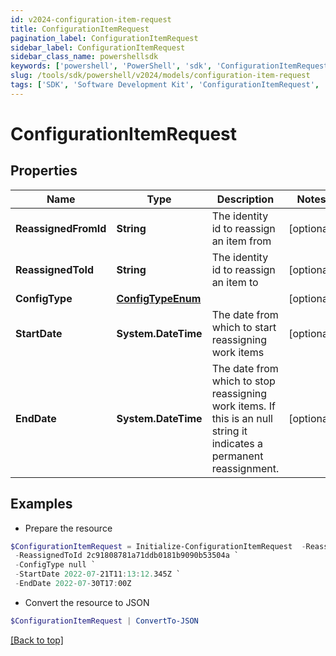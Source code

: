 ```yaml
---
id: v2024-configuration-item-request
title: ConfigurationItemRequest
pagination_label: ConfigurationItemRequest
sidebar_label: ConfigurationItemRequest
sidebar_class_name: powershellsdk
keywords: ['powershell', 'PowerShell', 'sdk', 'ConfigurationItemRequest', 'V2024ConfigurationItemRequest'] 
slug: /tools/sdk/powershell/v2024/models/configuration-item-request
tags: ['SDK', 'Software Development Kit', 'ConfigurationItemRequest', 'V2024ConfigurationItemRequest']
---
```



# ConfigurationItemRequest

## Properties

Name | Type | Description | Notes
------------ | ------------- | ------------- | -------------
**ReassignedFromId** | **String** | The identity id to reassign an item from | [optional] 
**ReassignedToId** | **String** | The identity id to reassign an item to | [optional] 
**ConfigType** | [**ConfigTypeEnum**](config-type-enum) |  | [optional] 
**StartDate** | **System.DateTime** | The date from which to start reassigning work items | [optional] 
**EndDate** | **System.DateTime** | The date from which to stop reassigning work items.  If this is an null string it indicates a permanent reassignment. | [optional] 

## Examples

- Prepare the resource
```powershell
$ConfigurationItemRequest = Initialize-ConfigurationItemRequest  -ReassignedFromId 2c91808781a71ddb0181b9090b5c504e `
 -ReassignedToId 2c91808781a71ddb0181b9090b53504a `
 -ConfigType null `
 -StartDate 2022-07-21T11:13:12.345Z `
 -EndDate 2022-07-30T17:00Z
```

- Convert the resource to JSON
```powershell
$ConfigurationItemRequest | ConvertTo-JSON
```


[[Back to top]](#) 

